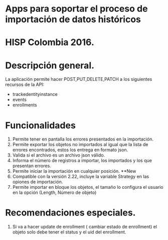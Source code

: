 # Apps para soportar el proceso de importación de datos históricos 
# HISP Colombia 2016.

# Descripción general.
La aplicación permite hacer POST,PUT,DELETE,PATCH a los siguientes recursos de la API:
 - trackedentityinstance 
 - events
 - enrollments
 

 # Funcionalidades
 
 1. Permite tener en pantalla los errores presentados en la importación.
 2. Permite exportar los objetos no importados al igual que la lista de errores encontrados, estos los entrega en formato json.
 3. Valida si el archivo es un archivo json válido.
 4. Informa el número de registros a importar, los importados y los que presentan errores.
 5. Permite iniciar la importación en cualquier posición.
 **New
 6. Compatible con la versión 2.22, incluye la variable Strategy en las opiones de importación.
 7. Permite importar en bloque los objetos, el tamaño lo configura el usuario en la opción (Length, Número de objeto)
 
 # Recomendaciones especiales.
 
 1. Si va a hacer update de enrollment ( cambiar estado de enrollment) el objeto solo debe tener el status y el uid del enrollment.
